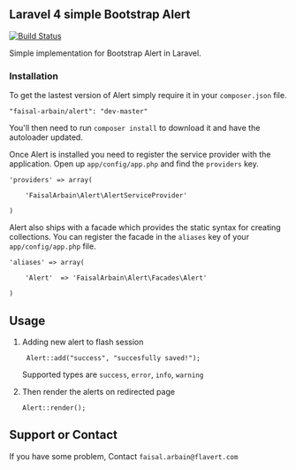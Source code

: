 ## Laravel 4 simple Bootstrap Alert

[![Build Status](https://travis-ci.org/faisalarbain/Alert.png?branch=master)](https://travis-ci.org/faisalarbain/Alert)

Simple implementation for Bootstrap Alert in Laravel.

### Installation

To get the lastest version of Alert simply require it in your `composer.json` file.

~~~
"faisal-arbain/alert": "dev-master"
~~~

You'll then need to run `composer install` to download it and have the autoloader updated.

Once Alert is installed you need to register the service provider with the application. Open up `app/config/app.php` and find the `providers` key.

~~~
'providers' => array(

    'FaisalArbain\Alert\AlertServiceProvider'

)
~~~

Alert also ships with a facade which provides the static syntax for creating collections. You can register the facade in the `aliases` key of your `app/config/app.php` file.

~~~
'aliases' => array(

    'Alert'  => 'FaisalArbain\Alert\Facades\Alert'

)
~~~

## Usage

1. Adding new alert to flash session
  
		Alert::add("success", "succesfully saved!");
		
	Supported types are `success`, `error`, `info`, `warning`

2.	Then render the alerts on redirected page

		Alert::render();
		

## Support or Contact

If you have some problem, Contact `faisal.arbain@flavert.com`
